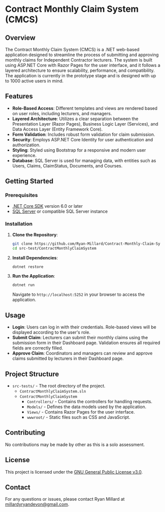# Contract Monthly Claim System (CMCS)

## Overview

The Contract Monthly Claim System (CMCS) is a .NET web-based application designed to streamline the process of submitting and approving monthly claims for Independent Contractor lecturers. The system is built using ASP.NET Core with Razor Pages for the user interface, and it follows a layered architecture to ensure scalability, performance, and compatibility. The application is currently in the prototype stage and is designed with up to 1000 active users in mind.

## Features

- **Role-Based Access**: Different templates and views are rendered based on user roles, including lecturers, and managers.
- **Layered Architecture**: Utilizes a clear separation between the Presentation Layer (Razor Pages), Business Logic Layer (Services), and Data Access Layer (Entity Framework Core).
- **Form Validation**: Includes robust form validation for claim submission.
- **Security**: Employs ASP.NET Core Identity for user authentication and authorization.
- **Styling**: Styled using Bootstrap for a responsive and modern user experience.
- **Database**: SQL Server is used for managing data, with entities such as Users, Claims, ClaimStatus, Documents, and Courses.

## Getting Started

### Prerequisites

- [.NET Core SDK](https://dotnet.microsoft.com/download) version 6.0 or later
- [SQL Server](https://www.microsoft.com/en-us/sql-server/sql-server-downloads) or compatible SQL Server instance

### Installation

1. **Clone the Repository**:
   ```bash
   git clone https://github.com/Ryan-Millard/Contract-Monthly-Claim-System---PROG6212-POE.git
   cd src-test/ContractMonthlyClaimSystem
   ```

2. **Install Dependencies**:
   ```bash
   dotnet restore
   ```

3. **Run the Application**:
   ```bash
   dotnet run
   ```

   Navigate to `http://localhost:5252` in your browser to access the application.

## Usage

- **Login**: Users can log in with their credentials. Role-based views will be displayed according to the user's role.
- **Submit Claim**: Lecturers can submit their monthly claims using the submission form in their Dashboard page. Validation ensures all required fields are correctly filled.
- **Approve Claim**: Coordinators and managers can review and approve claims submitted by lecturers in their Dashboard page.

## Project Structure

- `src-tests/` - The root directory of the project.
  - `ContractMonthlyClaimSystem.sln`
  - `ContractMonthlyClaimSystem`
    - `Controllers/` - Contains the controllers for handling requests.
    - `Models/` - Defines the data models used by the application.
    - `Views/` - Contains Razor Pages for the user interface.
    - `wwwroot/` - Static files such as CSS and JavaScript.

## Contributing

No contributions may be made by other as this is a solo assessment.

## License

This project is licensed under the [GNU General Public License v3.0](LICENSE).

## Contact

For any questions or issues, please contact Ryan Millard at [millardyryandevon@gmail.com](mailto:millardyryandevon@gmail.com).
